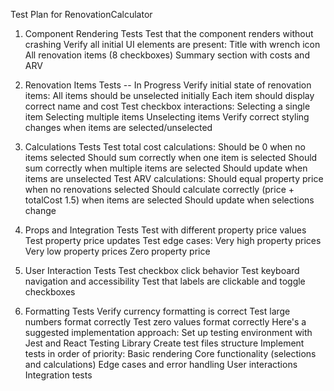 Test Plan for RenovationCalculator
1. Component Rendering Tests
Test that the component renders without crashing
Verify all initial UI elements are present:
Title with wrench icon
All renovation items (8 checkboxes)
Summary section with costs and ARV

2. Renovation Items Tests -- In Progress
Verify initial state of renovation items:
All items should be unselected initially
Each item should display correct name and cost
Test checkbox interactions:
Selecting a single item
Selecting multiple items
Unselecting items
Verify correct styling changes when items are selected/unselected

3. Calculations Tests
Test total cost calculations:
Should be 0 when no items selected
Should sum correctly when one item is selected
Should sum correctly when multiple items are selected
Should update when items are unselected
Test ARV calculations:
Should equal property price when no renovations selected
Should calculate correctly (price + totalCost 1.5) when items are selected
Should update when selections change

4. Props and Integration Tests
Test with different property price values
Test property price updates
Test edge cases:
Very high property prices
Very low property prices
Zero property price

5. User Interaction Tests
Test checkbox click behavior
Test keyboard navigation and accessibility
Test that labels are clickable and toggle checkboxes

6. Formatting Tests
Verify currency formatting is correct
Test large numbers format correctly
Test zero values format correctly
Here's a suggested implementation approach:
Set up testing environment with Jest and React Testing Library
Create test files structure
Implement tests in order of priority:
Basic rendering
Core functionality (selections and calculations)
Edge cases and error handling
User interactions
Integration tests
